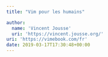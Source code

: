 ```yaml
---
title: "Vim pour les humains"

author:
  name: 'Vincent Jousse'
  uri: 'https://vincent.jousse.org/'
uri: 'https://vimebook.com/fr'
date: 2019-03-17T17:30:48+00:00
---
```

